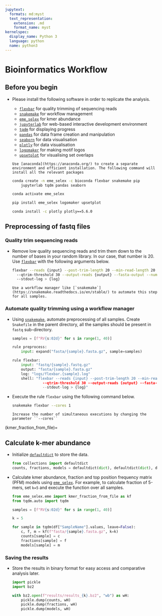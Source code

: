 ```yaml
---
jupytext:
  formats: md:myst
  text_representation:
    extension: .md
    format_name: myst
kernelspec:
  display_name: Python 3
  language: python
  name: python3
---
```


# Bioinformatics Workflow

## Before you begin

- Please install the following software in order to replicate the analysis.

    - [`flexbar`](https://github.com/seqan/flexbar) for quality trimming of sequencing reads
    - [`snakemake`](https://snakemake.readthedocs.io/en/stable/) for workflow management
    - [`eme_selex`](https://github.com/kashyapchhatbar/eme_selex) for kmer abundance
    - [`jupyterlab`](https://jupyter.org/install) for web-based interactive development environment 
    - [`tqdm`](https://tqdm.github.io/) for displaying progress
    - [`pandas`](https://pandas.pydata.org/) for data frame creation and manipulation
    - [`seaborn`](https://seaborn.pydata.org/) for data visualisation
    - [`plotly`](https://plotly.com/python/getting-started/) for data visualisation
    - [`logomaker`](https://logomaker.readthedocs.io/) for making motif logos
    - [`upsetplot`](https://upsetplot.readthedocs.io/) for visualising set overlaps

    ```{tip} 
    Use [anaconda](https://anaconda.org/) to create a separate environment and efficient installation. The following command will install all the relevant packages
    ```

    ```bash
    conda create -n eme_selex -c bioconda flexbar snakemake pip
        jupyterlab tqdm pandas seaborn

    conda activate eme_selex

    pip install eme_selex logomaker upsetplot

    conda install -c plotly plotly==5.6.0
    ```

## Preprocessing of fastq files

### Quality trim sequencing reads

- Remove low quality sequencing reads and trim them down to the number of bases in your random library. In our case, that number is 20. Use [`flexbar`](https://github.com/seqan/flexbar) with the following arguments below.

    ```bash
    flexbar --reads {input} --post-trim-length 20 --min-read-length 20 
      --qtrim-threshold 30 --output-reads {output} --fasta-output --number-tags 
      --stdout-log > {log}
    ```

    ```{tip} 
    Use a workflow manager like [`snakemake`](https://snakemake.readthedocs.io/en/stable/) to automate this step for all samples.
    ```
### Automate quality trimming using a workflow manager

- Using [`snakemake`](https://snakemake.readthedocs.io/en/stable/), automate preprocessing of all samples. Create `Snakefile` in the parent directory, all the samples should be present in `fastq` sub-directory.

    ```python
    samples = [f"RV{s:02d}" for s in range(1, 40)]

    rule preprocess:
        input: expand("fasta/{sample}.fasta.gz", sample=samples)

    rule flexbar:
        input: "fastq/{sample}.fastq.gz"
        output: "fasta/{sample}.fasta.gz"
        log: "logs/flexbar.{sample}.log"
        shell: "flexbar --reads {input} --post-trim-length 20 --min-read-length 20 
                  --qtrim-threshold 30 --output-reads {output} --fasta-output --number-tags 
                  --stdout-log > {log}"
    ```

- Execute the rule `flexbar` using the following command below.

    ```bash
    snakemake flexbar --cores 1
    ```

    ```{tip}
    Increase the number of simultaneous executions by changing the parameter ``--cores``
    ```
(kmer_fraction_from_file)=
## Calculate k-mer abundance

- Initialize [`defaultdict`](https://docs.python.org/3/library/collections.html#collections.defaultdict) to store the data.

    ```python
    from collections import defaultdict
    counts, fractions, models = defaultdict(dict), defaultdict(dict), defaultdict(dict)
    ```

- Calculate kmer abundance, fraction and top position frequency matrix (PFM) models using [`eme_selex`](https://github.com/kashyapchhatbar/every-motif-ever). For example, to calculate fraction of 5-mers, set `k=5` and execute the function over all samples.

    ```python
    from eme_selex.eme import kmer_fraction_from_file as kf
    from tqdm.auto import tqdm

    samples = [f"RV{s:02d}" for s in range(1, 40)]

    k = 5

    for sample in tqdm(df["SampleName"].values, leave=False):
        c, f, m = kf(f"fasta/{sample}.fasta.gz", k=k)
        counts[sample] = c
        fractions[sample] = f
        models[sample] = m
    ```

### Saving the results

- Store the results in binary format for easy access and comparative analysis later.

    ```python
    import pickle
    import bz2

    with bz2.open(f"results/results_{k}.bz2", "wb") as wH:
        pickle.dump(counts, wH)
        pickle.dump(fractions, wH)
        pickle.dump(models, wH)
    ```
